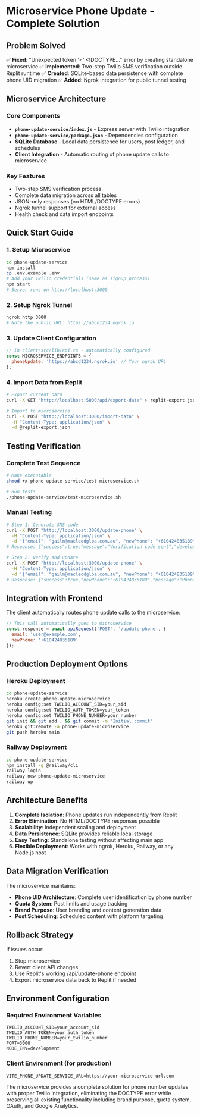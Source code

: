 # Microservice Phone Update - Complete Solution

## Problem Solved
✅ **Fixed**: "Unexpected token '<' <!DOCTYPE..." error by creating standalone microservice
✅ **Implemented**: Two-step Twilio SMS verification outside Replit runtime
✅ **Created**: SQLite-based data persistence with complete phone UID migration
✅ **Added**: Ngrok integration for public tunnel testing

## Microservice Architecture

### Core Components
- **`phone-update-service/index.js`** - Express server with Twilio integration
- **`phone-update-service/package.json`** - Dependencies configuration
- **SQLite Database** - Local data persistence for users, post ledger, and schedules
- **Client Integration** - Automatic routing of phone update calls to microservice

### Key Features
- Two-step SMS verification process
- Complete data migration across all tables
- JSON-only responses (no HTML/DOCTYPE errors)
- Ngrok tunnel support for external access
- Health check and data import endpoints

## Quick Start Guide

### 1. Setup Microservice
```bash
cd phone-update-service
npm install
cp .env.example .env
# Add your Twilio credentials (same as signup process)
npm start
# Server runs on http://localhost:3000
```

### 2. Setup Ngrok Tunnel
```bash
ngrok http 3000
# Note the public URL: https://abcd1234.ngrok.io
```

### 3. Update Client Configuration
```javascript
// In client/src/lib/api.ts - automatically configured
const MICROSERVICE_ENDPOINTS = {
  phoneUpdate: 'https://abcd1234.ngrok.io' // Your ngrok URL
};
```

### 4. Import Data from Replit
```bash
# Export current data
curl -X GET "http://localhost:5000/api/export-data" > replit-export.json

# Import to microservice
curl -X POST "http://localhost:3000/import-data" \
  -H "Content-Type: application/json" \
  -d @replit-export.json
```

## Testing Verification

### Complete Test Sequence
```bash
# Make executable
chmod +x phone-update-service/test-microservice.sh

# Run tests
./phone-update-service/test-microservice.sh
```

### Manual Testing
```bash
# Step 1: Generate SMS code
curl -X POST "http://localhost:3000/update-phone" \
  -H "Content-Type: application/json" \
  -d '{"email": "gailm@macleodglba.com.au", "newPhone": "+610424835189"}'
# Response: {"success":true,"message":"Verification code sent","developmentCode":"123456"}

# Step 2: Verify and update
curl -X POST "http://localhost:3000/update-phone" \
  -H "Content-Type: application/json" \
  -d '{"email": "gailm@macleodglba.com.au", "newPhone": "+610424835189", "verificationCode": "123456"}'
# Response: {"success":true,"newPhone":"+610424835189","message":"Phone number updated successfully with complete data migration"}
```

## Integration with Frontend

The client automatically routes phone update calls to the microservice:

```javascript
// This call automatically goes to microservice
const response = await apiRequest('POST', '/update-phone', {
  email: 'user@example.com',
  newPhone: '+610424835189'
});
```

## Production Deployment Options

### Heroku Deployment
```bash
cd phone-update-service
heroku create phone-update-microservice
heroku config:set TWILIO_ACCOUNT_SID=your_sid
heroku config:set TWILIO_AUTH_TOKEN=your_token
heroku config:set TWILIO_PHONE_NUMBER=your_number
git init && git add . && git commit -m "Initial commit"
heroku git:remote -a phone-update-microservice
git push heroku main
```

### Railway Deployment
```bash
cd phone-update-service
npm install -g @railway/cli
railway login
railway new phone-update-microservice
railway up
```

## Architecture Benefits

1. **Complete Isolation**: Phone updates run independently from Replit
2. **Error Elimination**: No HTML/DOCTYPE responses possible
3. **Scalability**: Independent scaling and deployment
4. **Data Persistence**: SQLite provides reliable local storage
5. **Easy Testing**: Standalone testing without affecting main app
6. **Flexible Deployment**: Works with ngrok, Heroku, Railway, or any Node.js host

## Data Migration Verification

The microservice maintains:
- **Phone UID Architecture**: Complete user identification by phone number
- **Quota System**: Post limits and usage tracking
- **Brand Purpose**: User branding and content generation data
- **Post Scheduling**: Scheduled content with platform targeting

## Rollback Strategy

If issues occur:
1. Stop microservice
2. Revert client API changes
3. Use Replit's working /api/update-phone endpoint
4. Export microservice data back to Replit if needed

## Environment Configuration

### Required Environment Variables
```env
TWILIO_ACCOUNT_SID=your_account_sid
TWILIO_AUTH_TOKEN=your_auth_token
TWILIO_PHONE_NUMBER=your_twilio_number
PORT=3000
NODE_ENV=development
```

### Client Environment (for production)
```env
VITE_PHONE_UPDATE_SERVICE_URL=https://your-microservice-url.com
```

The microservice provides a complete solution for phone number updates with proper Twilio integration, eliminating the DOCTYPE error while preserving all existing functionality including brand purpose, quota system, OAuth, and Google Analytics.